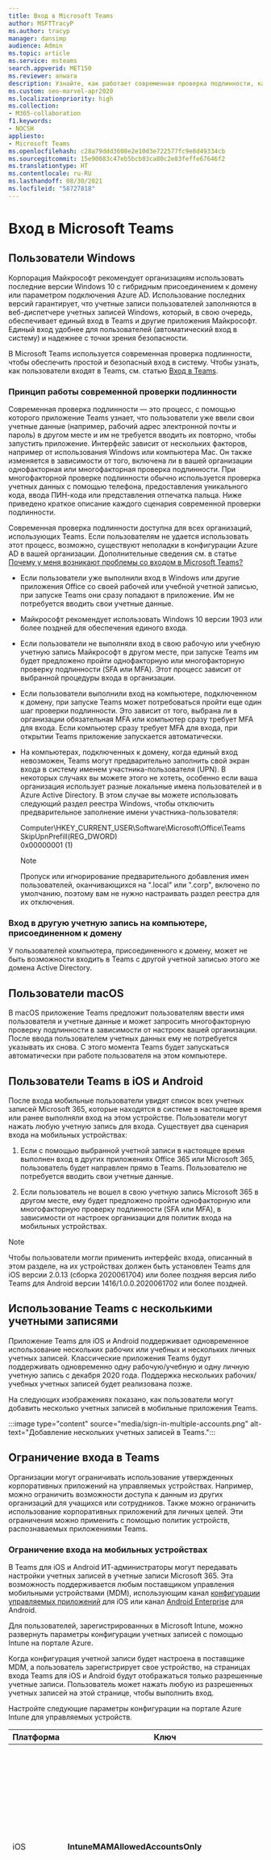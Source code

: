 ```yaml
---
title: Вход в Microsoft Teams
author: MSFTTracyP
ms.author: tracyp
manager: dansimp
audience: Admin
ms.topic: article
ms.service: msteams
search.appverid: MET150
ms.reviewer: anwara
description: Узнайте, как работает современная проверка подлинности, как переключаться между учетными записями и как устранять неполадки с современной проверкой подлинности. В этой статье содержатся инструкции о том, как настроить в Teams игнорирование автоматического заполнения имени пользователя (UPN) при входе.
ms.custom: seo-marvel-apr2020
ms.localizationpriority: high
ms.collection:
- M365-collaboration
f1.keywords:
- NOCSH
appliesto:
- Microsoft Teams
ms.openlocfilehash: c28a79ddd3608e2e10d3e722577fc9e8d49334cb
ms.sourcegitcommit: 15e90083c47eb5bcb03ca80c2e83feffe67646f2
ms.translationtype: HT
ms.contentlocale: ru-RU
ms.lasthandoff: 08/30/2021
ms.locfileid: "58727818"
---
```

# <a name="sign-in-to-microsoft-teams"></a>Вход в Microsoft Teams

## <a name="windows-users"></a>Пользователи Windows

Корпорация Майкрософт рекомендует организациям использовать последние версии Windows 10 с гибридным присоединением к домену или параметром подключения Azure AD. Использование последних версий гарантирует, что учетные записи пользователей заполняются в веб-диспетчере учетных записей Windows, который, в свою очередь, обеспечивает единый вход в Teams и другие приложения Майкрософт. Единый вход удобнее для пользователей (автоматический вход в систему) и надежнее с точки зрения безопасности.

В Microsoft Teams используется современная проверка подлинности, чтобы обеспечить простой и безопасный вход в систему. Чтобы узнать, как пользователи входят в Teams, см. статью [Вход в Teams](https://support.office.com/article/sign-in-to-teams-ea4b1443-d11b-4791-8ae1-9977e7723055).

### <a name="how-modern-authentication-works"></a>Принцип работы современной проверки подлинности

Современная проверка подлинности — это процесс, с помощью которого приложение Teams узнает, что пользователи уже ввели свои учетные данные (например, рабочий адрес электронной почты и пароль) в другом месте и им не требуется вводить их повторно, чтобы запустить приложение. Интерфейс зависит от нескольких факторов, например от использования Windows или компьютера Mac. Он также изменяется в зависимости от того, включена ли в вашей организации однофакторная или многофакторная проверка подлинности. При многофакторной проверке подлинности обычно используется проверка учетных данных с помощью телефона, предоставления уникального кода, ввода ПИН-кода или представления отпечатка пальца. Ниже приведено краткое описание каждого сценария современной проверки подлинности.

Современная проверка подлинности доступна для всех организаций, использующих Teams. Если пользователям не удается использовать этот процесс, возможно, существуют неполадки в конфигурации Azure AD в вашей организации. Дополнительные сведения см. в статье [Почему у меня возникают проблемы со входом в Microsoft Teams?](https://support.office.com/article/why-am-i-having-trouble-signing-in-to-microsoft-teams-a02f683b-61a3-4008-9447-ee60c5593b0f)

- Если пользователи уже выполнили вход в Windows или другие приложения Office со своей рабочей или учебной учетной записью, при запуске Teams они сразу попадают в приложение. Им не потребуется вводить свои учетные данные.

- Майкрософт рекомендует использовать Windows 10 версии 1903 или более поздней для обеспечения единого входа.

- Если пользователи не выполняли вход в свою рабочую или учебную учетную запись Майкрософт в другом месте, при запуске Teams им будет предложено пройти однофакторную или многофакторную проверку подлинности (SFA или MFA). Этот процесс зависит от выбранной процедуры входа в организации.

- Если пользователи выполнили вход на компьютере, подключенном к домену, при запуске Teams может потребоваться пройти еще один шаг проверки подлинности. Это зависит от того, выбрана ли в организации обязательная MFA или компьютер сразу требует MFA для входа. Если компьютер сразу требует MFA для входа, при открытии Teams приложение запускается автоматически.

- На компьютерах, подключенных к домену, когда единый вход невозможен, Teams могут предварительно заполнить свой экран входа в систему именем участника-пользователя (UPN). В некоторых случаях вы можете этого не хотеть, особенно если ваша организация использует разные локальные имена пользователей и в Azure Active Directory. В этом случае вы можете использовать следующий раздел реестра Windows, чтобы отключить предварительное заполнение имени участника-пользователя:

  Computer\HKEY_CURRENT_USER\Software\Microsoft\Office\Teams<br/>
  SkipUpnPrefill(REG_DWORD)<br/>
  0x00000001 (1)

    > [!NOTE]
    > Пропуск или игнорирование предварительного добавления имен пользователей, оканчивающихся на ".local" или ".corp", включено по умолчанию, поэтому вам не нужно настраивать раздел реестра для их отключения.

### <a name="signing-in-to-another-account-on-a-domain-joined-computer"></a>Вход в другую учетную запись на компьютере, присоединенном к домену

У пользователей компьютера, присоединенного к домену, может не быть возможности входить в Teams с другой учетной записью этого же домена Active Directory.

## <a name="macos-users"></a>Пользователи macOS

В macOS приложение Teams предложит пользователям ввести имя пользователя и учетные данные и может запросить многофакторную проверку подлинности в зависимости от настроек вашей организации. После ввода пользователем учетных данных ему не потребуется указывать их снова. С этого момента Teams будет запускаться автоматически при работе пользователя на этом компьютере.

## <a name="teams-on-ios-and-android-users"></a>Пользователи Teams в iOS и Android

После входа мобильные пользователи увидят список всех учетных записей Microsoft 365, которые находятся в системе в настоящее время или ранее выполняли вход на этом устройстве. Пользователи могут нажать любую учетную запись для входа. Существует два сценария входа на мобильных устройствах:

1. Если с помощью выбранной учетной записи в настоящее время выполнен вход в других приложениях Office 365 или Microsoft 365, пользователь будет направлен прямо в Teams. Пользователю не потребуется вводить свои учетные данные.

2. Если пользователь не вошел в свою учетную запись Microsoft 365 в другом месте, ему будет предложено пройти однофакторную или многофакторную проверку подлинности (SFA или MFA), в зависимости от настроек организации для политик входа на мобильных устройствах.

> [!NOTE]
> Чтобы пользователи могли применить интерфейс входа, описанный в этом разделе, на их устройствах должен быть установлен Teams для iOS версии 2.0.13 (сборка 2020061704) или более поздняя версия либо Teams для Android версии 1416/1.0.0.2020061702 или более поздней.

## <a name="using-teams-with-multiple-accounts"></a>Использование Teams с несколькими учетными записями

Приложение Teams для iOS и Android поддерживает одновременное использование нескольких рабочих или учебных и нескольких личных учетных записей. Классические приложения Teams будут поддерживать одновременно одну рабочую/учебную и одну личную учетную запись с декабря 2020 года. Поддержка нескольких рабочих/учебных учетных записей будет реализована позже.

На следующих изображениях показано, как пользователи могут добавить несколько учетных записей в мобильные приложения Teams.

:::image type="content" source="media/sign-in-multiple-accounts.png" alt-text="Добавление нескольких учетных записей в Teams.":::

## <a name="restrict-sign-in-to-teams"></a>Ограничение входа в Teams

Организации могут ограничивать использование утвержденных корпоративных приложений на управляемых устройствах. Например, можно ограничить возможности доступа к данным из других организаций для учащихся или сотрудников. Также можно ограничить использование корпоративных приложений для личных целей. Эти ограничения можно применить с помощью политик устройств, распознаваемых приложениями Teams.

### <a name="how-to-restrict-sign-in-on-mobile-devices"></a>Ограничение входа на мобильных устройствах

В Teams для iOS и Android ИТ-администраторы могут передавать настройки учетных записей в учетные записи Microsoft 365. Эта возможность поддерживается любым поставщиком управления мобильными устройствами (MDM), использующим канал [конфигурации управляемых приложений](https://developer.apple.com/library/archive/samplecode/sc2279/Introduction/Intro.html) для iOS или канал [Android Enterprise](https://developer.android.com/work/managed-configurations) для Android.

Для пользователей, зарегистрированных в Microsoft Intune, можно развернуть параметры конфигурации учетных записей с помощью Intune на портале Azure.

Когда конфигурация учетной записи будет настроена в поставщике MDM, а пользователь зарегистрирует свое устройство, на страницах входа Teams для iOS и Android будут отображаться только разрешенные учетные записи. Пользователь может нажать любую из разрешенных учетных записей на этой странице, чтобы выполнить вход.

Настройте следующие параметры конфигурации на портале Azure Intune для управляемых устройств.

|Платформа |Ключ  |Значение  |
|---------|---------|---------|
|iOS     |  **IntuneMAMAllowedAccountsOnly**       | **Включено**. Единственной разрешенной учетной записью является управляемая учетная запись пользователя, определяемая ключом IntuneMAMUPN.<br> **Отключено** (или любое другое значение, не соответствующее с учетом регистра значению **Включено**). Разрешены любые учетные записи.        |
|iOS     |   **IntuneMAMUPN**      |   UPN учетной записи, которой разрешен вход в Teams.<br> Для устройств, зарегистрированных в Intune, может использоваться маркер {{userprincipalname}} для представления зарегистрированной учетной записи.       |
|Android     |**com.microsoft.intune.mam.AllowedAccountUPNs**         |    Разрешены только управляемые учетные записи пользователей, определенные этим ключом.<br> Одно или несколько имен участников-пользователей (UPN), разделенных точками с запятой (;).<br> Для устройств, зарегистрированных в Intune, может использоваться маркер {{userprincipalname}} для представления зарегистрированной учетной записи.

После настройки конфигурации учетной записи приложение Teams ограничит возможность входа, чтобы предоставлять доступ только разрешенным учетным записям на зарегистрированных устройствах.

Сведения о создании политики конфигурации приложений для управляемых устройств с iOS и iPadOS см. в статье [Добавление политик конфигурации приложений для управляемых устройств с iOS и iPadOS](/mem/intune/apps/app-configuration-policies-use-ios).

Сведения о создании политики конфигурации приложений для управляемых устройств с Android см. в статье [Добавление политик конфигурации приложений для управляемых устройств с Android](/mem/intune/apps/app-configuration-policies-use-android).

### <a name="how-to-restrict-sign-in-on-desktop-devices"></a>Ограничение входа на настольных компьютерах

В приложениях Teams для Windows и macOS реализуется поддержка политик устройств, ограничивающих вход в вашей организации. Эти политики можно настраивать с помощью обычных решений для управления устройствами, например MDM (управление мобильными устройствами), а также с помощью объектов групповой политики. 

Если на устройстве настроена эта политика, то пользователи смогут входить только с помощью учетных записей в составе клиента Azure AD, который включен в список разрешенных клиентов, определенный в политике. Эта политика применяется ко входу всех учетных записей, включая первую учетную запись и дополнительные учетные записи. Если в организации используется несколько клиентов Azure AD, можно включить несколько идентификаторов клиентов в список разрешенных. При этом ссылки на добавление другой учетной записи могут по-прежнему отображаться в Teams, но эти ссылки не будут действовать.

> [!NOTE]
> 
>1. Эта политика ограничивает только вход. Она не ограничивает возможность пользователей быть приглашенными в качестве гостей в другие клиенты Azure AD или переключаться на другие клиенты (в которые они приглашены в качестве гостей).
>2. Для этой политики требуется Teams для Windows версии 1.3.00.30866 или более поздней либо Teams для macOS версии 1.3.00.30882 (выпуск в середине ноября 2020 г.).

**Политики для Windows**. Файлы административных шаблонов (ADMX/ADML) доступны в [Центре загрузки](https://www.microsoft.com/download/details.aspx?id=49030) (понятное имя параметра политики в файле административного шаблона: "Ограничивать вход в Teams для учетных записей в определенных клиентах"). Кроме того, вы можете вручную настроить разделы в реестре Windows:

- Имя значения: RestrictTeamsSignInToAccountsFromTenantList
- Тип значения: строка
- Данные значения: идентификатор клиента или список идентификаторов клиентов, перечисленных через запятую
- Путь: один из следующих

 Computer\HKEY_CURRENT_USER\SOFTWARE\Policies\Microsoft\Cloud\Office\16.0\Teams Computer\HKEY_CURRENT_USER\SOFTWARE\Policies\Microsoft\Office\16.0\Teams Computer\HKEY_CURRENT_USER\SOFTWARE\Microsoft\Office\16.0\Teams

Пример: SOFTWARE\Policies\Microsoft\Office\16.0\Teams\RestrictTeamsSignInToAccountsFromTenantList = ИД клиента или SOFTWARE\Policies\Microsoft\Office\16.0\Teams\RestrictTeamsSignInToAccountsFromTenantList = ИД клиента 1,ИД клиента 2,ИД клиента 3

**Политики для macOS**. На устройствах под управлением macOS используйте файл PLIST, чтобы развернуть ограничения входа. Профиль конфигурации представляет собой файл с расширением .PLIST, содержащий записи, которые состоят из ключа (определяющего имя параметра) и значения (оно зависит от типа параметра). При этом значения могут быть как простыми (числовое значение), так и сложными (многоуровневый список параметров).

- Домен: com.microsoft.teams
- Ключ: RestrictTeamsSignInToAccountsFromTenantList
- Тип данных: строка
- Комментарии: введите список идентификаторов клиентов Azure AD, перечисленных через запятую

### <a name="global-sign-in"></a>Глобальный вход

Приложение Teams для Android теперь поддерживает глобальный вход, чтобы обеспечить удобные возможности входа для сотрудников, работающих с клиентами. Сотрудник может выбрать устройство в пуле общих устройств и выполнить единый вход, чтобы "оно принадлежало ему" в течение смены. В конце смены сотрудник может выполнить глобальный выход с устройства. Дополнительные сведения см. в разделе [Выход из Teams](sign-out-of-teams.md). При этом будут удалены все личные и корпоративные сведения с устройства, чтобы его можно было вернуть в пул устройств. Чтобы воспользоваться этой возможностью, устройство должно находиться в общем режиме. Сведения о том, как настроить общее устройство, см. в статье [Использование режима общего устройства в Android](/azure/active-directory/develop/tutorial-v2-shared-device-mode#set-up-an-android-device-in-shared-mode).

Интерфейс входа похож на стандартный интерфейс входа Teams.

## <a name="urls-and-ip-address-ranges"></a>URL-адреса и диапазоны IP-адресов

Для Teams требуется подключение к Интернету. Для ознакомления с конечными точками, которые должны быть доступны для клиентов, использующих Teams в планах Office 365, государственных и других облаках, см. статью [URL-адреса и диапазоны IP-адресов Office 365](/office365/enterprise/urls-and-ip-address-ranges).

> [!IMPORTANT]
> В настоящее время Teams требуется доступ (порт TCP 443) к службе Google ssl.gstatic.com для всех пользователей, даже если вы не используете Gstatic. Скоро (в начале 2020 г.) это требование будет удалено из Teams, и мы обновим эту статью соответствующим образом.

## <a name="related-topics"></a>Статьи по теме

[Устранение неполадок Teams](/MicrosoftTeams/troubleshoot/teams)

